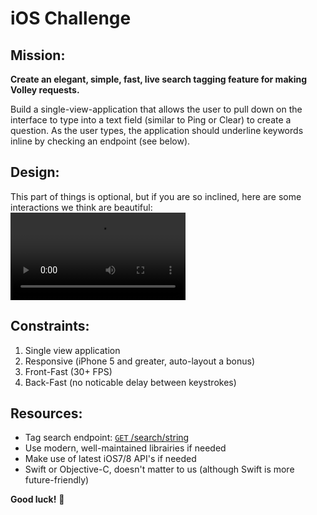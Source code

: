 iOS Challenge
===

Mission:
---
**Create an elegant, simple, fast, live search tagging feature for making Volley requests.**

Build a single-view-application that allows the user to pull down on the interface to type into a text field (similar to Ping or Clear) to create a question. As the user types, the application should underline keywords inline by checking an endpoint (see below). 

Design:
---
This part of things is optional, but if you are so inclined, here are some interactions we think are beautiful:
<video width="280px" src="https://raw.githubusercontent.com/VolleyIndustries/readme/master/development/assets/clear.mov">

Constraints:
---
1. Single view application
2. Responsive (iPhone 5 and greater, auto-layout a bonus)
3. Front-Fast (30+ FPS)
4. Back-Fast (no noticable delay between keystrokes)

Resources:
---
- Tag search endpoint: [<code>GET</code> /search/string](http://volley-dev.herokuapp.com/search/string?string_query=Wondering%20what%20other%20ios%20developers%20use%20for%20package%20control)
- Use modern, well-maintained librairies if needed
- Make use of latest iOS7/8 API's if needed
- Swift or Objective-C, doesn't matter to us (although Swift is more future-friendly)

**Good luck!** :rocket:
